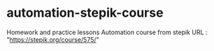 # automation-stepik-course
Homework and practice lessons
Automation course from stepik
URL : "https://stepik.org/course/575/"
